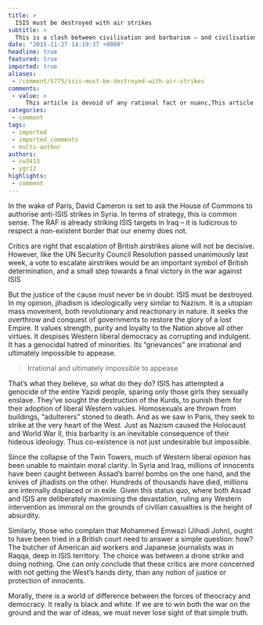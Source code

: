 ```yaml
---
title: >
  ISIS must be destroyed with air strikes
subtitle: >
  This is a clash between civilisation and barbarism – and civilisation must triumph
date: "2015-11-27 14:19:37 +0000"
headline: true
featured: true
imported: true
aliases:
 - /comment/5775/isis-must-be-destroyed-with-air-strikes
comments:
 - value: >
     This article is devoid of any rational fact or nuanc,This article is devoid of any rational fact or nuanced opinion. This article is a statement of pride that we must should attack a foreign country where everything is a complete mess in the hope of somehow reducing domestic terrorism and the Syrian refugee crisis. Bombing (at least without proper international coordination and forethought) will not help either of these things! In fact bombing will almost certainly increase the amount of civilians displaced and send a bastion (admittedly a bastion of imperial educated dictatorship) of calm further into the red. Surely past interventions into Iraq and Lybia should teach us that bombing campaigns simply do not help. The solution here is not to pour money into the defence industry but to educate people and be (as western society) the better option than a group of people thuggish militants. Currently many young Muslims prefer their way of seeing the world to ours and that is a great review of how far we have fal
categories:
 - comment
tags:
 - imported
 - imported_comments
 - multi-author
authors:
 - cw3413
 - ygr12
highlights:
 - comment
---
```


In the wake of Paris, David Cameron is set to ask the House of Commons to authorise anti-ISIS strikes in Syria. In terms of strategy, this is common sense. The RAF is already striking ISIS targets in Iraq – it is ludicrous to respect a non-existent border that our enemy does not.

Critics are right that escalation of British airstrikes alone will not be decisive. However, like the UN Security Council Resolution passed unanimously last week, a vote to escalate airstrikes would be an important symbol of British determination, and a small step towards a final victory in the war against ISIS

But the justice of the cause must never be in doubt: ISIS must be destroyed. In my opinion, jihadism is ideologically very similar to Nazism. It is a utopian mass movement, both revolutionary and reactionary in nature. It seeks the overthrow and conquest of governments to restore the glory of a lost Empire. It values strength, purity and loyalty to the Nation above all other virtues. It despises Western liberal democracy as corrupting and indulgent. It has a genocidal hatred of minorities. Its “grievances” are irrational and ultimately impossible to appease.

> Irrational and ultimately impossible to appease

That’s what they believe, so what do they do? ISIS has attempted a genocide of the entire Yazidi people, sparing only those girls they sexually enslave. They’ve sought the destruction of the Kurds, to punish them for their adoption of liberal Western values. Homosexuals are thrown from buildings, “adulterers” stoned to death. And as we saw in Paris, they seek to strike at the very heart of the West. Just as Nazism caused the Holocaust and World War II, this barbarity is an inevitable consequence of their hideous ideology. Thus co-existence is not just undesirable but impossible.

Since the collapse of the Twin Towers, much of Western liberal opinion has been unable to maintain moral clarity. In Syria and Iraq, millions of innocents have been caught between Assad’s barrel bombs on the one hand, and the knives of jihadists on the other. Hundreds of thousands have died, millions are internally displaced or in exile. Given this status quo, where both Assad and ISIS are deliberately maximising the devastation, ruling any Western intervention as immoral on the grounds of civilian casualties is the height of absurdity.

Similarly, those who complain that Mohammed Emwazi (Jihadi John), ought to have been tried in a British court need to answer a simple question: how? The butcher of American aid workers and Japanese journalists was in Raqqa, deep in ISIS territory. The choice was between a drone strike and doing nothing. One can only conclude that these critics are more concerned with not getting the West’s hands dirty, than any notion of justice or protection of innocents.

Morally, there is a world of difference between the forces of theocracy and democracy. It really is black and white. If we are to win both the war on the ground and the war of ideas, we must never lose sight of that simple truth.
